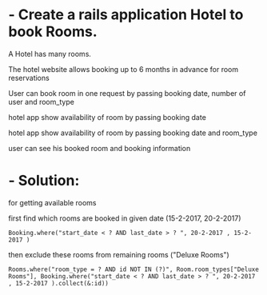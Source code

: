 # - Create a rails application Hotel to book  Rooms.

 A Hotel  has many rooms.

 The hotel website  allows booking up to 6 months in advance for room reservations

 User can book room in one request by passing  booking date, number of user and room_type

 hotel app show availability of room by passing booking date 

 hotel app show availability of room by passing booking date and room_type

 user can see his booked room and booking information


# - Solution: 

for getting available rooms 

first find which rooms are booked in given date (15-2-2017, 20-2-2017)
  

    Booking.where("start_date < ? AND last_date > ? ", 20-2-2017 , 15-2-2017 )


then exclude these rooms from remaining rooms ("Deluxe Rooms")

    Rooms.where("room_type = ? AND id NOT IN (?)", Room.room_types["Deluxe Rooms"], Booking.where("start_date < ? AND last_date > ? ", 20-2-2017 , 15-2-2017 ).collect(&:id))



